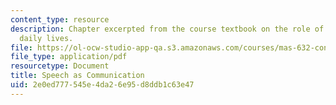 ```yaml
---
content_type: resource
description: Chapter excerpted from the course textbook on the role of speech in our
  daily lives.
file: https://ol-ocw-studio-app-qa.s3.amazonaws.com/courses/mas-632-conversational-computer-systems-fall-2008/2e0ed777545e4da26e95d8ddb1c63e47_schmandt_ch1.pdf
file_type: application/pdf
resourcetype: Document
title: Speech as Communication
uid: 2e0ed777-545e-4da2-6e95-d8ddb1c63e47
---
```

